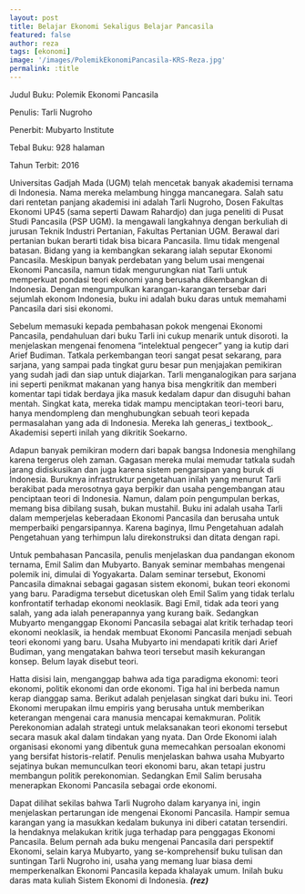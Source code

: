 ```yaml
---
layout: post
title: Belajar Ekonomi Sekaligus Belajar Pancasila
featured: false
author: reza
tags: [ekonomi]
image: '/images/PolemikEkonomiPancasila-KRS-Reza.jpg'
permalink: :title
---
```


Judul Buku: Polemik Ekonomi Pancasila

Penulis: Tarli Nugroho

Penerbit: Mubyarto Institute

Tebal Buku: 928 halaman

Tahun Terbit: 2016

Universitas Gadjah Mada (UGM) telah mencetak banyak akademisi ternama di Indonesia. Nama mereka melambung hingga mancanegara. Salah satu dari rentetan panjang akademisi ini adalah Tarli Nugroho, Dosen Fakultas Ekonomi UP45 (sama seperti Dawam Rahardjo) dan juga peneliti di Pusat Studi Pancasila (PSP UGM). Ia mengawali langkahnya dengan berkuliah di jurusan Teknik Industri Pertanian, Fakultas Pertanian UGM. Berawal dari pertanian bukan berarti tidak bisa bicara Pancasila. Ilmu tidak mengenal batasan. Bidang yang ia kembangkan sekarang ialah seputar Ekonomi Pancasila. Meskipun banyak perdebatan yang belum usai mengenai Ekonomi Pancasila, namun tidak mengurungkan niat Tarli untuk memperkuat pondasi teori ekonomi yang berusaha dikembangkan di Indonesia. Dengan mengumpulkan karangan-karangan tersebar dari sejumlah ekonom Indonesia, buku ini adalah buku daras untuk memahami Pancasila dari sisi ekonomi.

Sebelum memasuki kepada pembahasan pokok mengenai Ekonomi Pancasila, pendahuluan dari buku Tarli ini cukup menarik untuk disoroti. Ia menjelaskan mengenai fenomena “intelektual pengecer” yang ia kutip dari Arief Budiman. Tatkala perkembangan teori sangat pesat sekarang, para sarjana, yang sampai pada tingkat guru besar pun menjajakan pemikiran yang sudah jadi dan siap untuk diajarkan. Tarli menganalogikan para sarjana ini seperti penikmat makanan yang hanya bisa mengkritik dan memberi komentar tapi tidak berdaya jika masuk kedalam dapur dan disuguhi bahan mentah. Singkat kata, mereka tidak mampu menciptakan teori-teori baru, hanya mendompleng dan menghubungkan sebuah teori kepada permasalahan yang ada di Indonesia. Mereka lah generas_i textbook_. Akademisi seperti inilah yang dikritik Soekarno.

Adapun banyak pemikiran modern dari bapak bangsa Indonesia menghilang karena tergerus oleh zaman. Gagasan mereka mulai memudar tatkala sudah jarang didiskusikan dan juga karena sistem pengarsipan yang buruk di Indonesia. Buruknya infrastruktur pengetahuan inilah yang menurut Tarli berakibat pada merosotnya gaya berpikir dan usaha pengembangan atau penciptaan teori di Indonesia. Namun, dalam poin pengumpulan berkas, memang bisa dibilang susah, bukan mustahil. Buku ini adalah usaha Tarli dalam memperjelas keberadaan Ekonomi Pancasila dan berusaha untuk memperbaiki pengarsipannya. Karena baginya, Ilmu Pengetahuan adalah Pengetahuan yang terhimpun lalu direkonstruksi dan ditata dengan rapi.

Untuk pembahasan Pancasila, penulis menjelaskan dua pandangan ekonom ternama, Emil Salim dan Mubyarto. Banyak seminar membahas mengenai polemik ini, dimulai di Yogyakarta. Dalam seminar tersebut, Ekonomi Pancasila dimaknai sebagai gagasan sistem ekonomi, bukan teori ekonomi yang baru. Paradigma tersebut dicetuskan oleh Emil Salim yang tidak terlalu konfrontatif terhadap ekonomi neoklasik. Bagi Emil, tidak ada teori yang salah, yang ada ialah penerapannya yang kurang baik. Sedangkan Mubyarto menganggap Ekonomi Pancasila sebagai alat kritik terhadap teori ekonomi neoklasik, ia hendak membuat Ekonomi Pancasila menjadi sebuah teori ekonomi yang baru. Usaha Mubyarto ini mendapati kritik dari Arief Budiman, yang mengatakan bahwa teori tersebut masih kekurangan konsep. Belum layak disebut teori.

Hatta disisi lain, menganggap bahwa ada tiga paradigma ekonomi: teori ekonomi, politik ekonomi dan orde ekonomi. Tiga hal ini berbeda namun kerap dianggap sama. Berikut adalah penjelasan singkat dari buku ini. Teori Ekonomi merupakan ilmu empiris yang berusaha untuk memberikan keterangan mengenai cara manusia mencapai kemakmuran. Politik Perekonomian adalah strategi untuk melaksanakan teori ekonomi tersebut secara masuk akal dalam tindakan yang nyata. Dan Orde Ekonomi ialah organisasi ekonomi yang dibentuk guna memecahkan persoalan ekonomi yang bersifat historis-relatif. Penulis menjelaskan bahwa usaha Mubyarto sejatinya bukan memunculkan teori ekonomi baru, akan tetapi justru membangun politik perekonomian. Sedangkan Emil Salim berusaha menerapkan Ekonomi Pancasila sebagai orde ekonomi.

Dapat dilihat sekilas bahwa Tarli Nugroho dalam karyanya ini, ingin menjelaskan pertarungan ide mengenai Ekonomi Pancasila. Hampir semua karangan yang ia masukkan kedalam bukunya ini diberi catatan tersendiri. Ia hendaknya melakukan kritik juga terhadap para penggagas Ekonomi Pancasila. Belum pernah ada buku mengenai Pancasila dari perspektif Ekonomi, selain karya Mubyarto, yang se-komprehensif buku tulisan dan suntingan Tarli Nugroho ini, usaha yang memang luar biasa demi memperkenalkan Ekonomi Pancasila kepada khalayak umum. Inilah buku daras mata kuliah Sistem Ekonomi di Indonesia. **_(rez)_**
